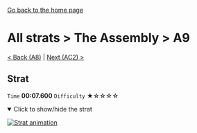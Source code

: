 [Go back to the home page](https://github.com/Doublevil/scbspeedrun)

# All strats > The Assembly > A9

[< Back (A8)](https://github.com/Doublevil/scbspeedrun/blob/main/levels/all_lvl/A/A8.md) | [Next (AC2) >](https://github.com/Doublevil/scbspeedrun/blob/main/levels/all_lvl/A/AC2.md)

## Strat

`Time` **00:07.600** `Difficulty` ★☆☆☆☆
<details open>
  <summary>Click to show/hide the strat</summary>

  [![Strat animation](https://github.com/Doublevil/scbspeedrun/blob/main/media/levels/A/A9_Strat.webp)](https://github.com/Doublevil/scbspeedrun/blob/main/media/levels/A/A9_Strat.mp4?raw=true)
</details>
